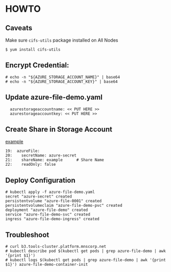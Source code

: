 # HOWTO

## Caveats

Make sure `cifs-utils` package installed on All Nodes
```
$ yum install cifs-utils
```

## Encrypt Credential:

```
# echo -n "${AZURE_STORAGE_ACCOUNT_NAME}" | base64
# echo -n "${AZURE_STORAGE_ACCOUNT_KEY}" | base64
```

## Update azure-file-demo.yaml

```
  azurestorageaccountname: << PUT HERE >>
  azurestorageaccountkey: << PUT HERE >>
```

## Create Share in Storage Account

[example](azure-file-demo.yaml#L21)

```
19:  azureFile: 
20:    secretName: azure-secret 
21:    shareName: example      # Share Name
22:    readOnly: false 

```

## Deploy Configuration

```
# kubectl apply -f azure-file-demo.yaml
secret "azure-secret" created
persistentvolume "azure-file-0001" created
persistentvolumeclaim "azure-file-demo-pvc" created
deployment "azure-file-demo" created
service "azure-file-demo-svc" created
ingress "azure-file-demo-ingress" created
```

## Troubleshoot

```
# curl b3.tools-cluster.platform.mnscorp.net
# kubectl describe pod $(kubectl get pods | grep azure-file-demo | awk '{print $1}')
# kubectl logs $(kubectl get pods | grep azure-file-demo | awk '{print $1}') azure-file-demo-container-init
```